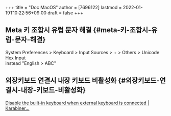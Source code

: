 +++
title = "Doc MacOS"
author = [7696122]
lastmod = 2022-01-19T10:22:56+09:00
draft = false
+++

## Meta 키 조합시 유럽 문자 해결 {#meta-키-조합시-유럽-문자-해결}

System Preferences > Keyboard > Input Sources > + > Others > Unicode Hex Input  
instead "English > ABC"  


## 외장키보드 연결시 내장 키보드 비활성화 {#외장키보드-연결시-내장-키보드-비활성화}

[Disable the built-in keyboard when external keyboard is connected | Karabiner...](https://karabiner-elements.pqrs.org/docs/manual/configuration/disable-built-in-keyboard/)
